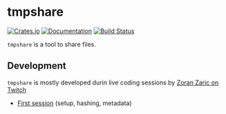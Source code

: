 # tmpshare

[![Crates.io](https://img.shields.io/crates/v/tmpshare.svg)](https://crates.io/crates/tmpshare)
[![Documentation](https://docs.rs/tmpshare/badge.svg)](https://docs.rs/tmpshare/)
[![Build Status](https://travis-ci.org/zoranzaric/tmpshare-rs.svg?branch=master)](https://travis-ci.org/zoranzaric/tmpshare)

`tmpshare` is a tool to share files.

## Development

`tmpshare` is mostly developed durin live coding sessions by
[Zoran Zaric on Twitch](http://twitch.tv/zoranstreams)

  * [First session](https://youtu.be/kl-w8TQzMv4) (setup, hashing, metadata)
